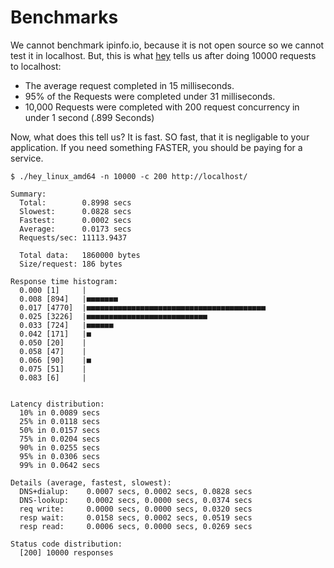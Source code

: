 # Benchmarks

We cannot benchmark ipinfo.io, because it is not open source so we cannot test it in localhost. But, this is what [hey](https://github.com/rakyll/hey) tells us after doing 10000 requests to localhost:

- The average request completed in 15 milliseconds.
- 95% of the Requests were completed under 31 milliseconds.
- 10,000 Requests were completed with 200 request concurrency in under 1 second (.899 Seconds)

Now, what does this tell us?  It is fast.  SO fast, that it is negligable to your application.  If you need something FASTER, you should be paying for a service.

```
$ ./hey_linux_amd64 -n 10000 -c 200 http://localhost/

Summary:
  Total:        0.8998 secs
  Slowest:      0.0828 secs
  Fastest:      0.0002 secs
  Average:      0.0173 secs
  Requests/sec: 11113.9437

  Total data:   1860000 bytes
  Size/request: 186 bytes

Response time histogram:
  0.000 [1]     |
  0.008 [894]   |■■■■■■■
  0.017 [4770]  |■■■■■■■■■■■■■■■■■■■■■■■■■■■■■■■■■■■■■■■■
  0.025 [3226]  |■■■■■■■■■■■■■■■■■■■■■■■■■■■
  0.033 [724]   |■■■■■■
  0.042 [171]   |■
  0.050 [20]    |
  0.058 [47]    |
  0.066 [90]    |■
  0.075 [51]    |
  0.083 [6]     |


Latency distribution:
  10% in 0.0089 secs
  25% in 0.0118 secs
  50% in 0.0157 secs
  75% in 0.0204 secs
  90% in 0.0255 secs
  95% in 0.0306 secs
  99% in 0.0642 secs

Details (average, fastest, slowest):
  DNS+dialup:    0.0007 secs, 0.0002 secs, 0.0828 secs
  DNS-lookup:    0.0002 secs, 0.0000 secs, 0.0374 secs
  req write:     0.0000 secs, 0.0000 secs, 0.0320 secs
  resp wait:     0.0158 secs, 0.0002 secs, 0.0519 secs
  resp read:     0.0006 secs, 0.0000 secs, 0.0269 secs

Status code distribution:
  [200] 10000 responses
```
